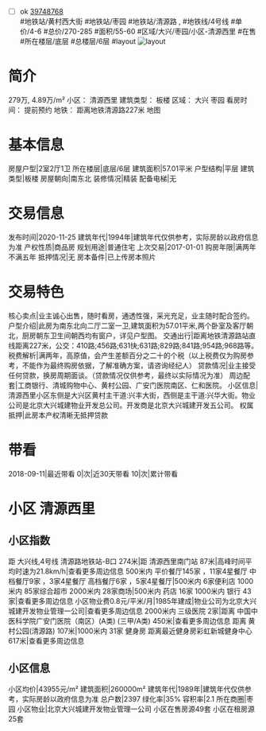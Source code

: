 - [ ] ok [39748768](https://bj.5i5j.com/ershoufang/39748768.html)  
 #地铁站/黄村西大街 #地铁站/枣园 #地铁站/清源路 ,  #地铁线/4号线
#单价/4-6 #总价/270-285 #面积/55-60   #区域/大兴/枣园/小区-清源西里 #在售 #所在楼层/底层 #总楼层/6层 #layout 
![layout](http://image16.5i5j.com/erp/house/3974/39748768/huxing/cnjeific6f7d43e9.jpg_P5.jpg) 
# 简介 
 279万,  4.89万/m² 
小区： 清源西里
建筑类型： 板楼
区域： 大兴 枣园
看房时间： 提前预约
地铁： 距离地铁清源路227米 地图
# 基本信息 
 房屋户型|2室2厅1卫
所在楼层|底层/6层
建筑面积|57.01平米
户型结构|平层
建筑类型|板楼
房屋朝向|南东北
装修情况|精装
配备电梯|无
# 交易信息 
 发布时间|2020-11-25
建筑年代|1994年|建筑年代仅供参考，实际房龄以政府信息为准
产权性质|商品房
规划用途|普通住宅
上次交易|2017-01-01
购房年限|满两年不满五年
抵押情况|无
房本备件|已上传房本照片
# 交易特色 
 核心卖点|业主诚心出售，随时看房，通透性强，采光充足，业主随时配合签约。
户型介绍|此房为南东北向二厅二室一卫,建筑面积为57.01平米,两个卧室及客厅朝北，厨房朝东卫生间朝西均有窗户，详见户型图。
交通出行|距离地铁清源路站直线距离227米，公交：410路;456路;631快;631路;829路;841路;954路;968路等。
税费解析|满两年，高原值，会产生差额百分之二十的个税（以上税费仅为购房参考，不能作为最终购房依据，了解准确方案，请咨询经纪人）
贷款情况|业主接受任何贷款，换房周期面谈。（贷款情况仅供参考，最终以实际情况为准）
周边配套|工商银行、清城购物中心、黄村公园、广安门医院南区、仁和医院。
小区信息|清源西里小区东侧是大兴区黄村主干道:兴丰大街，西侧是主干道:兴华大街。物业公司是北京大兴城建物业开发总公司。开发商是北京大兴城建开发五公司。
权属抵押|此房本产权清晰无抵押贷款
# 带看 
 2018-09-11|最近带看	 0|次|近30天带看	 10|次|累计带看
# 小区 清源西里
## 小区指数 
 距 大兴线,4号线 清源路地铁站-B口 274米|距 清源西里南门站 87米|高峰时间平均时速为21.8km/h|查看更多周边信息
500米内 平价餐厅145家 ，11家4星餐厅
中档餐厅9家 ，3家4星餐厅
高档餐厅6家 ，5家4星餐厅|500米内 6家便利店
1000米内 85家综合超市
2000米内 28家商场|500米内 药店 16家
1000米内 银行 43家|查看更多周边信息
小区物业费0.8元/平米/月|1985年建成|物业公司为北京大兴城建开发物业管理一公司|查看更多周边信息
2000米内 三级医院 2家|距离 中国中医科学院广安门医院（南区）(A类) (三甲/A类) 450米|查看更多周边信息
距离 黄村公园(清源路) 107米|1000米内 31家 健身房
距离最近健身房彩虹新城健身中心 617米|查看更多周边信息
## 小区信息 
 小区均价|43955元/m²
建筑面积|260000m²
建筑年代|1989年|建筑年代仅供参考，实际房龄以政府信息为准
总户数|2397
绿化率|35%
容积率|2.1
所在商圈|枣园
小区物业|北京大兴城建开发物业管理一公司
小区在售房源49套
小区在租房源25套
